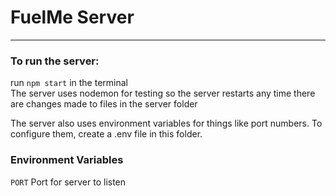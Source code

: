 # FuelMe Server

---

### To run the server: 
run ```npm start``` in the terminal    
The server uses nodemon for testing so the server restarts any time there are changes made to files in the server folder  
  
The server also uses environment variables for things like port numbers. To configure them, create a .env file in this folder.

### Environment Variables
```PORT``` Port for server to listen
